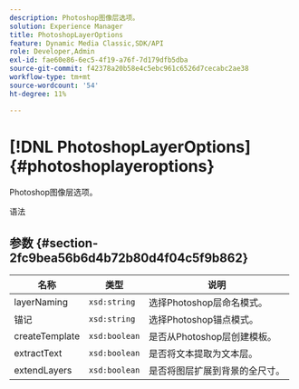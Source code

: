 ```yaml
---
description: Photoshop图像层选项。
solution: Experience Manager
title: PhotoshopLayerOptions
feature: Dynamic Media Classic,SDK/API
role: Developer,Admin
exl-id: fae60e86-6ec5-4f19-a76f-7d179dfb5dba
source-git-commit: f42378a20b58e4c5ebc961c6526d7cecabc2ae38
workflow-type: tm+mt
source-wordcount: '54'
ht-degree: 11%

---
```


# [!DNL PhotoshopLayerOptions]{#photoshoplayeroptions}

Photoshop图像层选项。

语法

## 参数 {#section-2fc9bea56b6d4b72b80d4f04c5f9b862}

| 名称 | 类型 | 说明 |
|---|---|---|
| layerNaming | `xsd:string` | 选择Photoshop层命名模式。 |
| 锚记 | `xsd:string` | 选择Photoshop锚点模式。 |
| createTemplate | `xsd:boolean` | 是否从Photoshop层创建模板。 |
| extractText | `xsd:boolean` | 是否将文本提取为文本层。 |
| extendLayers | `xsd:boolean` | 是否将图层扩展到背景的全尺寸。 |
